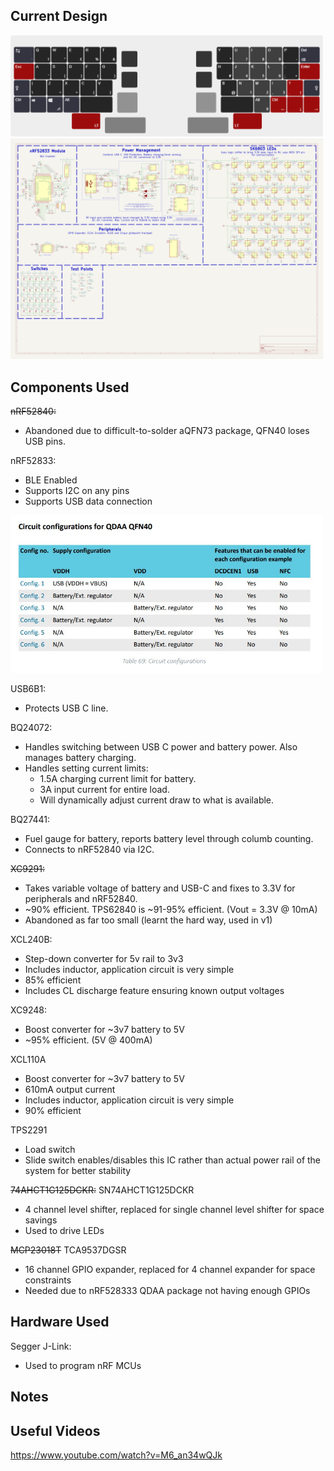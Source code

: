 ## Current Design

<img src="imgs/keyboard-layout.png" width=500>

<img src="imgs/Schematic.png" width=500>

## Components Used
~~nRF52840:~~
- Abandoned due to difficult-to-solder aQFN73 package, QFN40 loses USB pins.

nRF52833:
- BLE Enabled
- Supports I2C on any pins
- Supports USB data connection 

<img src="imgs/nrf82833%20ref.jpg" width=500>

USB6B1:
- Protects USB C line.

BQ24072:
- Handles switching between USB C power and battery power. Also manages battery charging.
- Handles setting current limits:
    - 1.5A charging current limit for battery.
    - 3A input current for entire load.
    - Will dynamically adjust current draw to what is available.

BQ27441:
- Fuel gauge for battery, reports battery level through columb counting.
- Connects to nRF52840 via I2C.

~~XC9291:~~
- Takes variable voltage of battery and USB-C and fixes to 3.3V for peripherals and nRF52840.
- ~90% efficient. TPS62840 is ~91-95% efficient. (Vout = 3.3V @ 10mA)
- Abandoned as far too small (learnt the hard way, used in v1)

XCL240B:
- Step-down converter for 5v rail to 3v3
- Includes inductor, application circuit is very simple
- 85% efficient
- Includes CL discharge feature ensuring known output voltages

XC9248:
- Boost converter for ~3v7 battery to 5V
- ~95% efficient. (5V @ 400mA)

XCL110A
- Boost converter for ~3v7 battery to 5V
- 610mA output current 
- Includes inductor, application circuit is very simple
- 90% efficient

TPS2291
- Load switch
- Slide switch enables/disables this IC rather than actual power rail of the system for better stability

~~74AHCT1G125DCKR:~~ SN74AHCT1G125DCKR
- 4 channel level shifter, replaced for single channel level shifter for space savings
- Used to drive LEDs

~~MCP23018T~~ TCA9537DGSR
- 16 channel GPIO expander, replaced for 4 channel expander for space constraints
- Needed due to nRF528333 QDAA package not having enough GPIOs

## Hardware Used
Segger J-Link:
- Used to program nRF MCUs

## Notes


## Useful Videos
https://www.youtube.com/watch?v=M6_an34wQJk